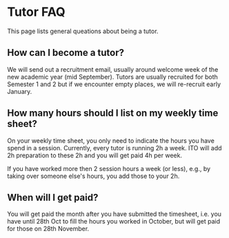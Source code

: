 # Tutor FAQ


This page lists general queations about being a tutor.

## How can I become a tutor? 

We will send out a recruitment email, usually around welcome week of the new academic year (mid September). Tutors are usually recruited for both Semester 1 and 2 but if we encounter empty places, we will re-recruit early January. 


## How many hours should I list on my weekly time sheet? 

On your weekly time sheet, you only need to indicate the hours you have spend in a session. Currently, every tutor is running 2h a week. ITO will add 2h preparation to these 2h and you will get paid 4h per week. 

If you have worked more then 2 session hours a week (or less), e.g., by taking over someone else's hours, you add those to your 2h. 


## When will I get paid? 

You will get paid the month after you have submitted the timesheet, i.e. you have until 28th Oct to fill the hours you worked in October, but will get paid for those on 28th November.

